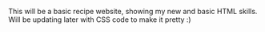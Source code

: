 This will be a basic recipe website, showing my new and basic HTML skills. 
Will be updating later with CSS code to make it pretty :)
